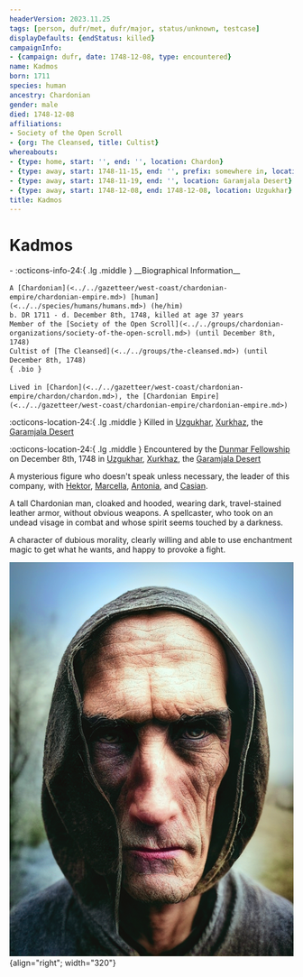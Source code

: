 ```yaml
---
headerVersion: 2023.11.25
tags: [person, dufr/met, dufr/major, status/unknown, testcase]
displayDefaults: {endStatus: killed}
campaignInfo:
- {campaign: dufr, date: 1748-12-08, type: encountered}
name: Kadmos
born: 1711
species: human
ancestry: Chardonian
gender: male
died: 1748-12-08
affiliations:
- Society of the Open Scroll
- {org: The Cleansed, title: Cultist}
whereabouts:
- {type: home, start: '', end: '', location: Chardon}
- {type: away, start: 1748-11-15, end: '', prefix: somewhere in, location: Dunmar}
- {type: away, start: 1748-11-19, end: '', location: Garamjala Desert}
- {type: away, start: 1748-12-08, end: 1748-12-08, location: Uzgukhar}
title: Kadmos
---
```

# Kadmos
<div class="grid cards ext-narrow-margin ext-one-column" markdown>
- :octicons-info-24:{ .lg .middle } __Biographical Information__

    A [Chardonian](<../../gazetteer/west-coast/chardonian-empire/chardonian-empire.md>) [human](<../../species/humans/humans.md>) (he/him)  
    b. DR 1711 - d. December 8th, 1748, killed at age 37 years  
    Member of the [Society of the Open Scroll](<../../groups/chardonian-organizations/society-of-the-open-scroll.md>) (until December 8th, 1748)  
    Cultist of [The Cleansed](<../../groups/the-cleansed.md>) (until December 8th, 1748)  
    { .bio }

    Lived in [Chardon](<../../gazetteer/west-coast/chardonian-empire/chardon/chardon.md>), the [Chardonian Empire](<../../gazetteer/west-coast/chardonian-empire/chardonian-empire.md>)
</div>

:octicons-location-24:{ .lg .middle } Killed in [Uzgukhar](<../../gazetteer/istaros-watershed/xurkhaz/uzgukhar.md>), [Xurkhaz](<../../gazetteer/istaros-watershed/xurkhaz/xurkhaz.md>), the [Garamjala Desert](<../../gazetteer/greater-dunmar/garamjala-plateau/garamjala-desert.md>)



:octicons-location-24:{ .lg .middle } Encountered by the [Dunmar Fellowship](<../pcs/dunmar-fellowship/dunmar-fellowship.md>) on December 8th, 1748 in [Uzgukhar](<../../gazetteer/istaros-watershed/xurkhaz/uzgukhar.md>), [Xurkhaz](<../../gazetteer/istaros-watershed/xurkhaz/xurkhaz.md>), the [Garamjala Desert](<../../gazetteer/greater-dunmar/garamjala-plateau/garamjala-desert.md>)  


A mysterious figure who doesn't speak unless necessary, the leader of this company, with [Hektor](<./hektor.md>), [Marcella](<./marcella.md>), [Antonia](<./antonia.md>), and [Casian](<./casian.md>). 

A tall Chardonian man, cloaked and hooded, wearing dark, travel-stained leather armor, without obvious weapons. A spellcaster, who took on an undead visage in combat and whose spirit seems touched by a darkness. 

A character of dubious morality, clearly willing and able to use enchantment magic to get what he wants, and happy to provoke a fight. 

![Kadmos Portrait](../../assets/kadmos-portrait.png){align="right"; width="320"}


